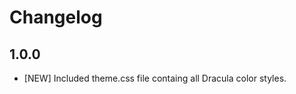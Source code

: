 Changelog
=========

1.0.0
-----

- [NEW] Included theme.css file containg all Dracula color styles.
